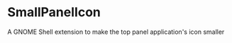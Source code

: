 SmallPanelIcon
==============

A GNOME Shell extension to make the top panel application's icon smaller
